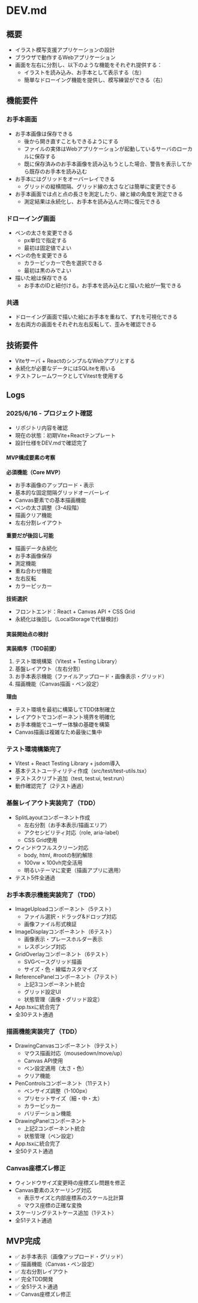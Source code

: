 # DEV.md

## 概要
- イラスト模写支援アプリケーションの設計
- ブラウザで動作するWebアプリケーション
- 画面を左右に分割し、以下のような機能をそれぞれ提供する：
	- イラストを読み込み、お手本として表示する（左）
	- 簡単なドローイング機能を提供し、模写練習ができる（右）

## 機能要件
### お手本画面
- お手本画像は保存できる
	- 後から開き直すこともできるようにする
	- ファイルの実体はWebアプリケーションが起動しているサーバのローカルに保存する
	- 既に保存済みのお手本画像を読み込もうとした場合、警告を表示してから既存のお手本を読み込む
- お手本にはグリッドをオーバーレイできる
	- グリッドの縦横間隔、グリッド線の太さなどは簡単に変更できる
- お手本画面では点と点の長さを測定したり、線と線の角度を測定できる
	- 測定結果は永続化し、お手本を読み込んだ時に復元できる
### ドローイング画面
- ペンの太さを変更できる
	- px単位で指定する
	- 最初は固定値でよい
- ペンの色を変更できる
	- カラーピッカーで色を選択できる
	- 最初は黒のみでよい
- 描いた絵は保存できる
	- お手本のIDと紐付ける。お手本を読み込むと描いた絵が一覧できる
### 共通
- ドローイング画面で描いた絵にお手本を重ねて、ずれを可視化できる
- 左右両方の画面をそれぞれ左右反転して、歪みを確認できる

## 技術要件
- Viteサーバ + ReactのシンプルなWebアプリとする
- 永続化が必要なデータにはSQLiteを用いる
- テストフレームワークとしてVitestを使用する

## Logs

### 2025/6/16 - プロジェクト確認
- リポジトリ内容を確認
- 現在の状態：初期Vite+Reactテンプレート
- 設計仕様をDEV.mdで確認完了

#### MVP構成要素の考察
**必須機能（Core MVP）**
- お手本画像のアップロード・表示
- 基本的な固定間隔グリッドオーバーレイ
- Canvas要素での基本描画機能
- ペンの太さ調整（3-4段階）
- 描画クリア機能
- 左右分割レイアウト

**重要だが後回し可能**
- 描画データ永続化
- お手本画像保存
- 測定機能
- 重ね合わせ機能
- 左右反転
- カラーピッカー

**技術選択**
- フロントエンド：React + Canvas API + CSS Grid
- 永続化は後回し（LocalStorageで代替検討）

#### 実装開始点の検討
**実装順序（TDD前提）**
1. テスト環境構築（Vitest + Testing Library）
2. 基盤レイアウト（左右分割）
3. お手本表示機能（ファイルアップロード・画像表示・グリッド）
4. 描画機能（Canvas描画・ペン設定）

**理由**
- テスト環境を最初に構築してTDD体制確立
- レイアウトでコンポーネント境界を明確化
- お手本機能でユーザー体験の基礎を構築
- Canvas描画は複雑なため最後に集中

### テスト環境構築完了
- Vitest + React Testing Library + jsdom導入
- 基本テストユーティリティ作成（src/test/test-utils.tsx）
- テストスクリプト追加（test, test:ui, test:run）
- 動作確認完了（2テスト通過）

### 基盤レイアウト実装完了（TDD）
- SplitLayoutコンポーネント作成
  - 左右分割（お手本表示/描画エリア）
  - アクセシビリティ対応（role, aria-label）
  - CSS Grid使用
- ウィンドウフルスクリーン対応
  - body, html, #rootの制約解除
  - 100vw × 100vh完全活用
  - 明るいテーマに変更（描画アプリに適用）
- テスト5件全通過

### お手本表示機能実装完了（TDD）
- ImageUploadコンポーネント（5テスト）
  - ファイル選択・ドラッグ&ドロップ対応
  - 画像ファイル形式検証
- ImageDisplayコンポーネント（6テスト）
  - 画像表示・プレースホルダー表示
  - レスポンシブ対応
- GridOverlayコンポーネント（6テスト）
  - SVGベースグリッド描画
  - サイズ・色・線幅カスタマイズ
- ReferencePanelコンポーネント（7テスト）
  - 上記3コンポーネント統合
  - グリッド設定UI
  - 状態管理（画像・グリッド設定）
- App.tsxに統合完了
- 全30テスト通過

### 描画機能実装完了（TDD）
- DrawingCanvasコンポーネント（9テスト）
  - マウス描画対応（mousedown/move/up）
  - Canvas API使用
  - ペン設定適用（太さ・色）
  - クリア機能
- PenControlsコンポーネント（11テスト）
  - ペンサイズ調整（1-100px）
  - プリセットサイズ（細・中・太）
  - カラーピッカー
  - バリデーション機能
- DrawingPanelコンポーネント
  - 上記2コンポーネント統合
  - 状態管理（ペン設定）
- App.tsxに統合完了
- 全50テスト通過

### Canvas座標ズレ修正
- ウィンドウサイズ変更時の座標ズレ問題を修正
- Canvas要素のスケーリング対応
  - 表示サイズと内部座標系のスケール比計算
  - マウス座標の正確な変換
- スケーリングテストケース追加（1テスト）
- 全51テスト通過

## MVP完成
- ✅ お手本表示（画像アップロード・グリッド）
- ✅ 描画機能（Canvas・ペン設定）
- ✅ 左右分割レイアウト  
- ✅ 完全TDD開発
- ✅ 全51テスト通過
- ✅ Canvas座標ズレ修正

